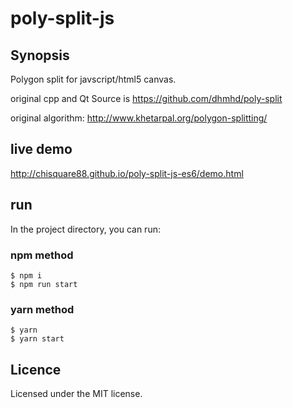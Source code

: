 # poly-split-js

## Synopsis
Polygon split for javscript/html5 canvas.

original cpp and Qt Source is https://github.com/dhmhd/poly-split

original algorithm: http://www.khetarpal.org/polygon-splitting/

## live demo
http://chisquare88.github.io/poly-split-js-es6/demo.html



## run
In the project directory, you can run:

### npm method
```shell
$ npm i
$ npm run start
```

### yarn method
```shell
$ yarn
$ yarn start
```


## Licence
Licensed under the MIT license.

